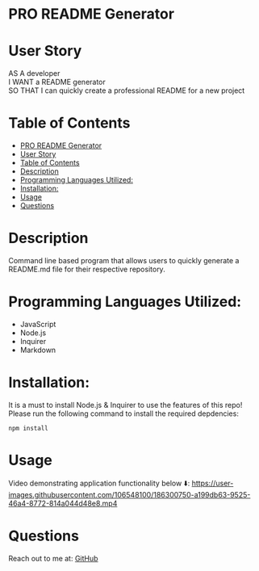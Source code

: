 # PRO README Generator


# User Story 
AS A developer
<br>
I WANT a README generator
<br>
SO THAT I can quickly create a professional README for a new project

# Table of Contents
- [PRO README Generator](#pro-readme-generator)
- [User Story](#user-story)
- [Table of Contents](#table-of-contents)
- [Description](#description)
- [Programming Languages Utilized:](#programming-languages-utilized)
- [Installation:](#installation)
- [Usage](#usage)
- [Questions](#questions)
# Description 
Command line based program that allows users to quickly generate a README.md file for their respective repository. 


# Programming Languages Utilized: 
- JavaScript 
- Node.js 
- Inquirer
- Markdown 


# Installation: 
It is a must to install Node.js & Inquirer to use the features of this repo! 
<br>
Please run the following command to install the required depdencies:
<pre><code>npm install</code></pre>


# Usage 
Video demonstrating application functionality below ⬇️:
https://user-images.githubusercontent.com/106548100/186300750-a199db63-9525-46a4-8772-814a044d48e8.mp4








# Questions

Reach out to me at: <a href='https://github.com/ssavane26'>GitHub</a> 

